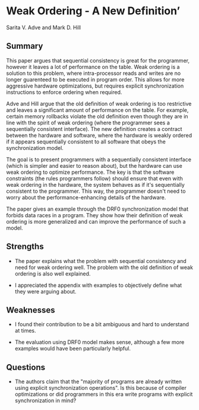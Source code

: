 
# Weak Ordering - A New Definition’
Sarita V. Adve and Mark D. Hill

## Summary

This paper argues that sequential consistency is great for the programmer, however it leaves a lot of performance on the table. Weak ordering is a solution to this problem, where intra-processor reads and writes are no longer guarenteed to be executed in program order. This allows for more aggressive hardware optimizations, but requires explicit synchronization instructions to enforce ordering when required.

Adve and Hill argue that the old definition of weak ordering is too restrictive and leaves a significant amount of performance on the table. For example, certain memory rollbacks violate the old definition even though they are in line with the spirit of weak ordering (where the programmer sees a sequentially consistent interface). The new definition creates a contract between the hardware and software, where the hardware is weakly ordered if it appears sequentially consistent to all software that obeys the synchronization model.

The goal is to present programmers with a sequentially consistent interface (which is simpler and easier to reason about), but the hardware can use weak ordering to optimize performance. The key is that the software constraints (the rules programmers follow) should ensure that even with weak ordering in the hardware, the system behaves as if it's sequentially consistent to the programmer. This way, the programmer doesn't need to worry about the performance-enhancing details of the hardware.

The paper gives an example through the DRF0 synchronization model that forbids data races in a program. They show how their definition of weak ordering is more generalized and can improve the performance of such a model.

## Strengths

- The paper explains what the problem with sequential consistency and need for weak ordering well. The problem with the old definition of weak ordering is also well explained.

- I appreciated the appendix with examples to objectively define what they were arguing about.

## Weaknesses

- I found their contribution to be a bit ambiguous and hard to understand at times.

- The evaluation using DRF0 model makes sense, although a few more examples would have been particularly helpful.


## Questions

- The authors claim that the "majority of programs are already written using explicit synchronization operations". Is this because of compiler optimizations or did programmers in this era write programs with explicit synchronization in mind?
